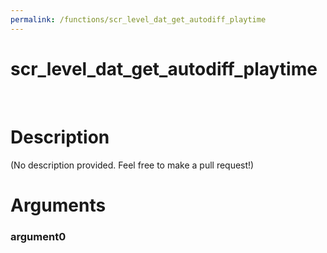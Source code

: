 ```yaml
---
permalink: /functions/scr_level_dat_get_autodiff_playtime
---
```

# scr_level_dat_get_autodiff_playtime  
&nbsp;  
# Description  
(No description provided. Feel free to make a pull request!) 
&nbsp;  
# Arguments
### argument0

&nbsp;    


